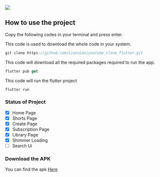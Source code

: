 
<img src='mockup.png'>

## How to use the project
Copy the following codes in your terminal and press enter.

This code is used to download the whole code in your system.
```javascript
git clone https://github.com/LionsLeo/youtube_clone_flutter.git
```

This code will download all the required packages required to run the app.
```javascript
flutter pub get
```

This code will run the flutter project
```javascript
flutter run
```

### Status of Project

- [x] Home Page
- [x] Shorts Page
- [x] Create Page
- [x] Subscription Page
- [x] Library Page
- [x] Shimmer Loading
- [ ] Search Ui

### Download the APK

You can find the apk [Here](app-release.apk)



